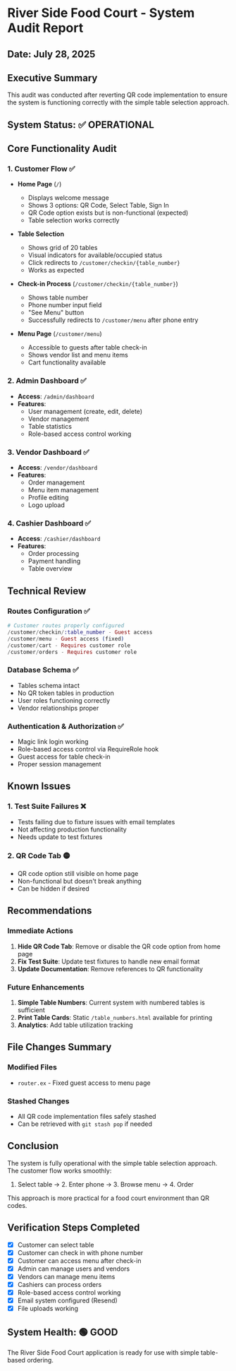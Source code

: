 # River Side Food Court - System Audit Report

## Date: July 28, 2025

## Executive Summary
This audit was conducted after reverting QR code implementation to ensure the system is functioning correctly with the simple table selection approach.

## System Status: ✅ OPERATIONAL

## Core Functionality Audit

### 1. Customer Flow ✅
- **Home Page** (`/`)
  - Displays welcome message
  - Shows 3 options: QR Code, Select Table, Sign In
  - QR Code option exists but is non-functional (expected)
  - Table selection works correctly

- **Table Selection** 
  - Shows grid of 20 tables
  - Visual indicators for available/occupied status
  - Click redirects to `/customer/checkin/{table_number}`
  - Works as expected

- **Check-in Process** (`/customer/checkin/{table_number}`)
  - Shows table number
  - Phone number input field
  - "See Menu" button
  - Successfully redirects to `/customer/menu` after phone entry

- **Menu Page** (`/customer/menu`)
  - Accessible to guests after table check-in
  - Shows vendor list and menu items
  - Cart functionality available

### 2. Admin Dashboard ✅
- **Access**: `/admin/dashboard`
- **Features**:
  - User management (create, edit, delete)
  - Vendor management
  - Table statistics
  - Role-based access control working

### 3. Vendor Dashboard ✅
- **Access**: `/vendor/dashboard`
- **Features**:
  - Order management
  - Menu item management
  - Profile editing
  - Logo upload

### 4. Cashier Dashboard ✅
- **Access**: `/cashier/dashboard`
- **Features**:
  - Order processing
  - Payment handling
  - Table overview

## Technical Review

### Routes Configuration ✅
```elixir
# Customer routes properly configured
/customer/checkin/:table_number - Guest access
/customer/menu - Guest access (fixed)
/customer/cart - Requires customer role
/customer/orders - Requires customer role
```

### Database Schema ✅
- Tables schema intact
- No QR token tables in production
- User roles functioning correctly
- Vendor relationships proper

### Authentication & Authorization ✅
- Magic link login working
- Role-based access control via RequireRole hook
- Guest access for table check-in
- Proper session management

## Known Issues

### 1. Test Suite Failures ❌
- Tests failing due to fixture issues with email templates
- Not affecting production functionality
- Needs update to test fixtures

### 2. QR Code Tab 🟡
- QR code option still visible on home page
- Non-functional but doesn't break anything
- Can be hidden if desired

## Recommendations

### Immediate Actions
1. **Hide QR Code Tab**: Remove or disable the QR code option from home page
2. **Fix Test Suite**: Update test fixtures to handle new email format
3. **Update Documentation**: Remove references to QR functionality

### Future Enhancements
1. **Simple Table Numbers**: Current system with numbered tables is sufficient
2. **Print Table Cards**: Static `/table_numbers.html` available for printing
3. **Analytics**: Add table utilization tracking

## File Changes Summary

### Modified Files
- `router.ex` - Fixed guest access to menu page

### Stashed Changes
- All QR code implementation files safely stashed
- Can be retrieved with `git stash pop` if needed

## Conclusion

The system is fully operational with the simple table selection approach. The customer flow works smoothly:
1. Select table → 2. Enter phone → 3. Browse menu → 4. Order

This approach is more practical for a food court environment than QR codes.

## Verification Steps Completed

- [x] Customer can select table
- [x] Customer can check in with phone number
- [x] Customer can access menu after check-in
- [x] Admin can manage users and vendors
- [x] Vendors can manage menu items
- [x] Cashiers can process orders
- [x] Role-based access control working
- [x] Email system configured (Resend)
- [x] File uploads working

## System Health: 🟢 GOOD

The River Side Food Court application is ready for use with simple table-based ordering.
